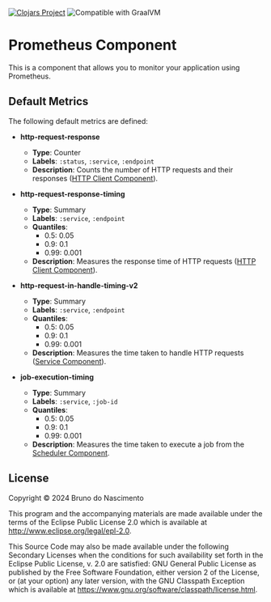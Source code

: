 [![Clojars Project](https://img.shields.io/clojars/v/net.clojars.macielti/prometheus-component.svg)](https://clojars.org/net.clojars.macielti/prometheus-component)
![Compatible with GraalVM](https://img.shields.io/badge/compatible_with-GraalVM-green)

# Prometheus Component

This is a component that allows you to monitor your application using Prometheus.

## Default Metrics

The following default metrics are defined:

- **http-request-response**
    - **Type**: Counter
    - **Labels**: `:status`, `:service`, `:endpoint`
    - **Description**: Counts the number of HTTP requests and their responses ([HTTP Client Component](https://github.com/macielti/http-client-component)).

- **http-request-response-timing**
    - **Type**: Summary
    - **Labels**: `:service`, `:endpoint`
    - **Quantiles**:
        - 0.5: 0.05
        - 0.9: 0.1
        - 0.99: 0.001
    - **Description**: Measures the response time of HTTP requests ([HTTP Client Component](https://github.com/macielti/http-client-component)).

- **http-request-in-handle-timing-v2**
    - **Type**: Summary
    - **Labels**: `:service`, `:endpoint`
    - **Quantiles**:
        - 0.5: 0.05
        - 0.9: 0.1
        - 0.99: 0.001
    - **Description**: Measures the time taken to handle HTTP requests ([Service Component](https://github.com/macielti/service-component)).

- **job-execution-timing**
    - **Type**: Summary
    - **Labels**: `:service`, `:job-id`
    - **Quantiles**:
        - 0.5: 0.05
        - 0.9: 0.1
        - 0.99: 0.001
    - **Description**: Measures the time taken to execute a job from the [Scheduler Component](https://github.com/macielti/scheduler-component).

## License

Copyright © 2024 Bruno do Nascimento

This program and the accompanying materials are made available under the
terms of the Eclipse Public License 2.0 which is available at
http://www.eclipse.org/legal/epl-2.0.

This Source Code may also be made available under the following Secondary
Licenses when the conditions for such availability set forth in the Eclipse
Public License, v. 2.0 are satisfied: GNU General Public License as published by
the Free Software Foundation, either version 2 of the License, or (at your
option) any later version, with the GNU Classpath Exception which is available
at https://www.gnu.org/software/classpath/license.html.
